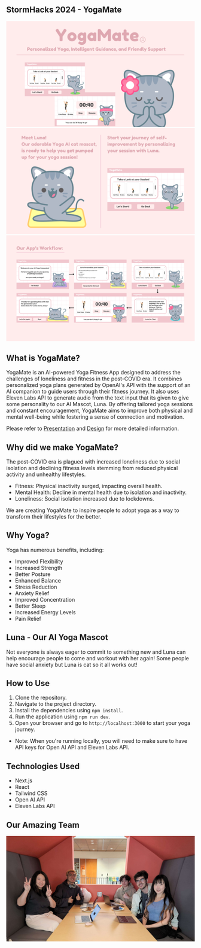 ## StormHacks 2024 - YogaMate

![app-main](public/assets/images/app-main.png)
![app-intro](public/assets/images/app-intro.png)
![app-workflow](public/assets/images/app-workflow.png)

## What is YogaMate?
YogaMate is an AI-powered Yoga Fitness App designed to address the challenges of loneliness and fitness in the post-COVID era. It combines personalized yoga plans generated by OpenAI's API with the support of an AI companion to guide users through their fitness journey. It also uses Eleven Labs API to generate audio from the text input that its given to give some personality to our AI Mascot, Luna. By offering tailored yoga sessions and constant encouragement, YogaMate aims to improve both physical and mental well-being while fostering a sense of connection and motivation.

Please refer to [Presentation](https://www.canva.com/design/DAGFn1F8yw8/DbarRYm7PswJVlxY4vPwdg/view?utm_content=DAGFn1F8yw8&utm_campaign=designshare&utm_medium=link&utm_source=editor) and [Design](https://devpost.com/software/yogamate?ref_content=my-projects-tab&ref_feature=my_projects) for more detailed information.

## Why did we make YogaMate?
The post-COVID era is plagued with increased loneliness due to social isolation and declining fitness levels stemming from reduced physical activity and unhealthy lifestyles.
- Fitness: Physical inactivity surged, impacting overall health.
- Mental Health: Decline in mental health due to isolation and inactivity.
- Loneliness: Social isolation increased due to lockdowns.

We are creating YogaMate to inspire people to adopt yoga as a way to transform their lifestyles for the better.

## Why Yoga?
Yoga has numerous benefits, including:

- Improved Flexibility
- Increased Strength
- Better Posture
- Enhanced Balance
- Stress Reduction
- Anxiety Relief
- Improved Concentration
- Better Sleep
- Increased Energy Levels
- Pain Relief

## Luna - Our AI Yoga Mascot
Not everyone is always eager to commit to something new and Luna can help encourage people to come and workout with her again! Some people have social anxiety but Luna is cat so it all works out!

## How to Use

1. Clone the repository.
2. Navigate to the project directory.
3. Install the dependencies using `npm install`.
4. Run the application using `npm run dev`.
5. Open your browser and go to `http://localhost:3000` to start your yoga journey.

- Note: When you're running locally, you will need to make sure to have API keys for Open AI API and Eleven Labs API.

## Technologies Used

- Next.js
- React
- Tailwind CSS
- Open AI API
- Eleven Labs API

## Our Amazing Team

![TeamPhoto](public/assets/images/team-photo.jpg)
